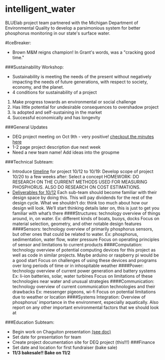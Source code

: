 # intelligent_water
BLUElab project team partnered with the Michigan Department of Environmental Quality to develop a parsimonious system for better phosphorus monitoring in our state's surface water.


#IceBreaker:
- Brown M&M reigns champion! In Grant's words, was a "cracking good time."

###Sustainability Workshop:
- Sustainability is meeting the needs of the present without negatively impacting the needs of future generations, with respect to society, economy, and the planet. 
- 4 conditions for sustainability of a project
1. Make progress towards an environmental or social challenge
2. Has little potential for undesirable consequences to overshadow project
3. Is adopted and self-sustaining in the market
4. Successful economically and has longevity

###General Updates
- DEQ project meeting on Oct 9th - very positive!
   [checkout the minutes here](https://docs.google.com/document/d/1Q3BEi_yyhScc64WPjzkjoujZAT9QoNQGdBSfqSFUvqU/edit)
- 1-2 page project description due next week
- Need a new team name! Add ideas into the groupme

###Technical Subteam:
- Introduce [timeline](https://docs.google.com/spreadsheets/d/1StQ-5QX4FVJVAAX3aXFsEd3MSLnJQ-lklhTRbJ7anZI/edit#gid=0) for project
   10/12 to 10/19:  Develop scope of project
   10/20 to a few weeks after:  Select a concept
   HOMEWORK:  DO RESEARCH ON THE CURRENT METHODS USED FOR MEASURING PHOSPHORUS. ALSO DO RESEARCH ON COST ESTIMATIONS. 
- [Deliverables for 10/12](https://docs.google.com/document/d/14pLdX1LR3BujGbZoN2dYhCtsu0EoEAAE6PBu286ECVM/edit)
Each sub-team should become familiar with their design space by doing this. This will pay dividends for the rest of the design cycle.
What we shouldn’t do: think too much about how our design will look. We’ll start thinking details later on, this is just to get you familiar with what’s there
####Structures: technology overview of things around, in, on water.	Ex: different kinds of boats, buoys, docks
Focus on material selection, geometry, and other notable design features
####Sensors: technology overview of primarily phosphorus sensors, but other ones that could be related to water.		        Ex: phosphorus, sedimentation, water flow, water pressure
Focus on operating principles of sensor and limitations to current products
####Computation: technology overview of potential computing devices for this project as well as code in similar projects. Maybe arduino or raspberry pi would be a good start
Focus on challenges of  using these devices and programs over long periods of time or in inhospitable weather
####Power: technology overview of current power generation and battery systems Ex: li-ion batteries, solar, water turbines
Focus on limitations of these technologies near water and unusual strategies
####Communication: technology overview of current communication technologies and their drawbacks Ex: messenger pigeons, wi-fi
Focus on potential limitations due to weather or location
####Systems Integration: Overview of phosphorus’ importance in the environment, especially aquatically. Also report on any other important environmental factors that we should look at

###Education Subteam:
- Begin work on Chaguiton presentation [(see doc)](https://docs.google.com/document/d/1mFXybuagJ5QQYHudYbviXotXtz2CofvZK3OGLL7rs6E/edit)
- Set date for presentation for team
- Create project documentation site for DEQ project (this!!!)
###Finance
- Set date and location for first fundraiser (bake sale)
- **11/3 bakesale!! Bake on 11/2**
